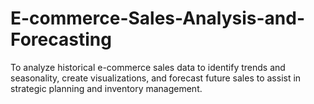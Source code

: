 # E-commerce-Sales-Analysis-and-Forecasting
To analyze historical e-commerce sales data to identify trends and seasonality, create visualizations, and forecast future sales to assist in strategic planning and inventory management.
